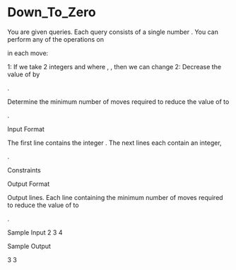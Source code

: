 # Down_To_Zero

You are given queries. Each query consists of a single number . You can perform any of the operations on

in each move:

1: If we take 2 integers
and where , , then we can change 2: Decrease the value of by

.

Determine the minimum number of moves required to reduce the value of
to

.

Input Format

The first line contains the integer
.
The next lines each contain an integer,

.

Constraints


Output Format

Output
lines. Each line containing the minimum number of moves required to reduce the value of to

.

Sample Input
2
3
4

Sample Output

3
3
